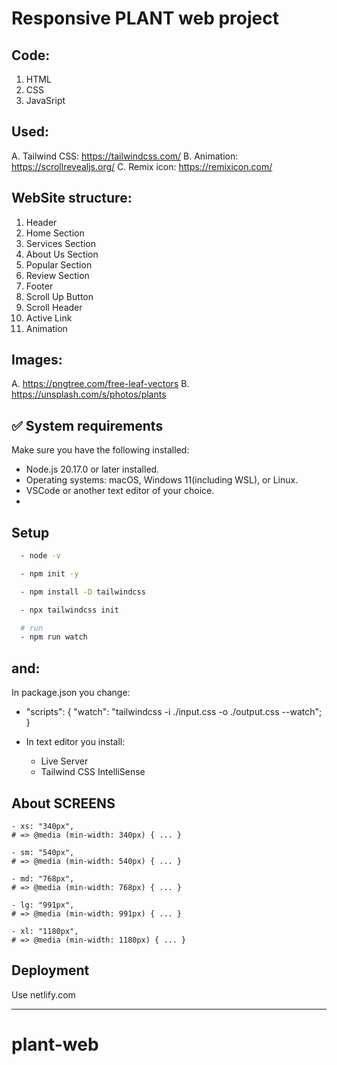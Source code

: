 # Responsive PLANT web project

## Code:

1. HTML
2. CSS
3. JavaSript

## Used:

A. Tailwind CSS: https://tailwindcss.com/
B. Animation: https://scrollrevealjs.org/
C. Remix icon: https://remixicon.com/

## WebSite structure:

1. Header
2. Home Section
3. Services Section
4. About Us Section
5. Popular Section
6. Review Section
7. Footer
8. Scroll Up Button
9. Scroll Header
10. Active Link
11. Animation

## Images:

A. https://pngtree.com/free-leaf-vectors
B. https://unsplash.com/s/photos/plants

## ✅ System requirements

Make sure you have the following installed:

- Node.js 20.17.0 or later installed.
- Operating systems: macOS, Windows 11(including WSL), or Linux.
- VSCode or another text editor of your choice.
-

## Setup

```bash
  - node -v

  - npm init -y

  - npm install -D tailwindcss

  - npx tailwindcss init

  # run
  - npm run watch
```

## and:

In package.json you change:

- "scripts": {
  "watch": "tailwindcss -i ./input.css -o ./output.css --watch";
  }
- In text editor you install:

  - Live Server
  - Tailwind CSS IntelliSense

## About SCREENS

    - xs: "340px",
    # => @media (min-width: 340px) { ... }

    - sm: "540px",
    # => @media (min-width: 540px) { ... }

    - md: "768px",
    # => @media (min-width: 768px) { ... }

    - lg: "991px",
    # => @media (min-width: 991px) { ... }

    - xl: "1180px",
    # => @media (min-width: 1180px) { ... }

## Deployment

Use netlify.com

---
# plant-web
